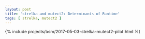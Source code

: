 ```yaml
---
layout: post
title: 'strelka and mutect2: Determinants of Runtime'
tags: [ strelka, mutect2 ]
---
```


{% include projects/bsm/2017-05-03-strelka-mutect2-pilot.html %}
